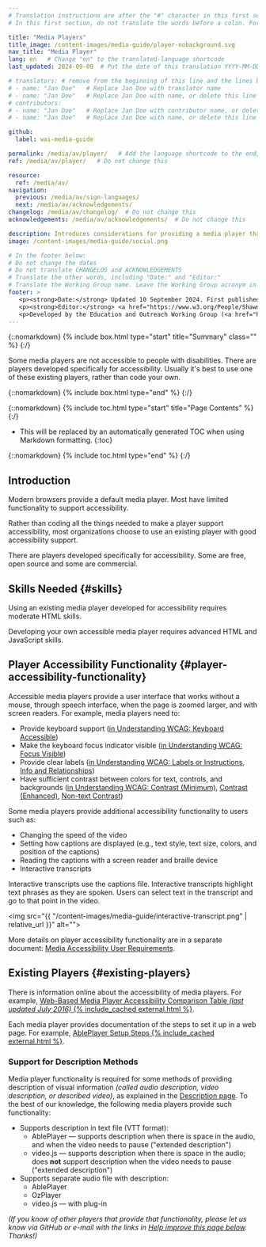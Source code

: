 ```yaml
---
# Translation instructions are after the "#" character in this first section. They are comments that do not show up in the web page. You do not need to translate the instructions after "#".
# In this first section, do not translate the words before a colon. For example, do not translate "title:". Do translate the text after "title:".

title: "Media Players"
title_image: /content-images/media-guide/player-nobackground.svg
nav_title: "Media Player"
lang: en   # Change "en" to the translated-language shortcode
last_updated: 2024-09-09  # Put the date of this translation YYYY-MM-DD (with month in the middle)

# translators: # remove from the beginning of this line and the lines below: "# " (the hash sign and the space)
# - name: "Jan Doe"   # Replace Jan Doe with translator name
# - name: "Jan Doe"   # Replace Jan Doe with name, or delete this line if not multiple translators
# contributors:
# - name: "Jan Doe"   # Replace Jan Doe with contributor name, or delete this line if none
# - name: "Jan Doe"   # Replace Jan Doe with name, or delete this line if not multiple contributors

github:
  label: wai-media-guide

permalink: /media/av/player/   # Add the language shortcode to the end, with no slash at the end. For example /path/to/file/fr
ref: /media/av/player/   # Do not change this

resource:
  ref: /media/av/
navigation:
  previous: /media/av/sign-languages/
  next: /media/av/acknowledgements/
changelog: /media/av/changelog/  # Do not change this
acknowledgements: /media/av/acknowledgements/  # Do not change this

description: Introduces considerations for providing a media player that supports accessibility.
image: /content-images/media-guide/social.png

# In the footer below:
# Do not change the dates
# Do not translate CHANGELOG and ACKNOWLEDGEMENTS
# Translate the other words, including "Date:" and "Editor:"
# Translate the Working Group name. Leave the Working Group acronym in English.
footer: >
   <p><strong>Date:</strong> Updated 10 September 2024. First published September 2019. CHANGELOG.</p>
   <p><strong>Editor:</strong> <a href="https://www.w3.org/People/Shawn">Shawn Lawton Henry</a>. ACKNOWLEDGEMENTS lists contributors and credits.</p>
   <p>Developed by the Education and Outreach Working Group (<a href="https://www.w3.org/WAI/EO/">EOWG</a>). Originally drafted as part of the <a href="https://www.w3.org/WAI/WCAGTA/">WCAG TA Project</a> funded by the <abbr title="United States">U.S.</abbr> Access Board. Revised as part of the <a href="https://www.w3.org/WAI/expand-access/">WAI Expanding Access project</a> funded by the Ford Foundation.</p>
---
```


{::nomarkdown}
{% include box.html type="start" title="Summary" class="" %}
{:/}

Some media players are not accessible to people with disabilities. There are players developed specifically for accessibility. Usually it's best to use one of these existing players, rather than code your own.

{::nomarkdown}
{% include box.html type="end" %}
{:/}

{::nomarkdown}
{% include toc.html type="start" title="Page Contents" %}
{:/}

- This will be replaced by an automatically generated TOC when using Markdown formatting.
{:toc}

{::nomarkdown}
{% include toc.html type="end" %}
{:/}

## Introduction

Modern browsers provide a default media player. Most have limited functionality to support accessibility.

Rather than coding all the things needed to make a player support accessibility, most organizations choose to use an existing player with good accessibility support.

There are players developed specifically for accessibility. Some are free, open source and some are commercial.

## Skills Needed {#skills}

Using an existing media player developed for accessibility requires moderate HTML skills.

Developing your own accessible media player requires advanced HTML and JavaScript skills.

## Player Accessibility Functionality {#player-accessibility-functionality}

Accessible media players provide a user interface that works without a mouse, through speech interface, when the page is zoomed larger, and with screen readers. For example, media players need to:
* Provide keyboard support ([in Understanding WCAG: Keyboard Accessible](https://www.w3.org/WAI/WCAG22/Understanding/keyboard-accessible))
* Make the keyboard focus indicator visible ([in Understanding WCAG: Focus Visible](https://www.w3.org/WAI/WCAG22/Understanding/focus-visible))
* Provide clear labels ([in Understanding WCAG: Labels or Instructions](https://www.w3.org/WAI/WCAG22/Understanding/labels-or-instructions), [Info and Relationships](https://www.w3.org/WAI/WCAG22/Understanding/info-and-relationships))
* Have sufficient contrast between colors for text, controls, and backgrounds ([in Understanding WCAG: Contrast (Minimum)](https://www.w3.org/WAI/WCAG22/Understanding/contrast-minimum), [Contrast (Enhanced)](https://www.w3.org/WAI/WCAG22/Understanding/contrast-enhanced), [Non-text Contrast](https://www.w3.org/WAI/WCAG22/Understanding/non-text-contrast.html))

Some media players provide additional accessibility functionality to users such as:
* Changing the speed of the video
* Setting how captions are displayed (e.g., text style, text size, colors, and position of the captions)
* Reading the captions with a screen reader and braille device
* Interactive transcripts

Interactive transcripts use the captions file. Interactive transcripts highlight text phrases as they are spoken. Users can select text in the transcript and go to that point in the video.

<img src="{{ "/content-images/media-guide/interactive-transcript.png" | relative_url }}" alt="">

More details on player accessibility functionality are in a separate document: [Media Accessibility User Requirements](https://www.w3.org/TR/media-accessibility-reqs/).

## Existing Players {#existing-players}

There is information online about the accessibility of media players. For example, [Web-Based Media Player Accessibility Comparison Table _(last updated July 2016)_ {% include_cached external.html %}](https://kensgists.github.io/apt/).

Each media player provides documentation of the steps to set it up in a web page. For example, [AblePlayer Setup Steps {% include_cached external.html %}](https://ableplayer.github.io/ableplayer/#setup-step-1-use-html5-doctype).

### Support for Description Methods

Media player functionality is required for some methods of providing description of visual information *(called audio description, video description, or described video)*, as explained in the [Description page](/media/av/description/). To the best of our knowledge, the following media players provide such functionality:
* Supports description in text file (VTT format):
   * AblePlayer &mdash; supports description when there is space in the audio, and when the video needs to pause ("extended description")
   * video.js &mdash; supports description when there is space in the audio; does **not** support description when the video needs to pause ("extended description")
* Supports separate audio file with description:
   * AblePlayer
   * OzPlayer
   * video.js &mdash; with plug-in

_(If you know of other players that provide that functionality, please let us know via GitHub or e-mail with the links in [Help improve this page below](#helpimprove). Thanks!)_
